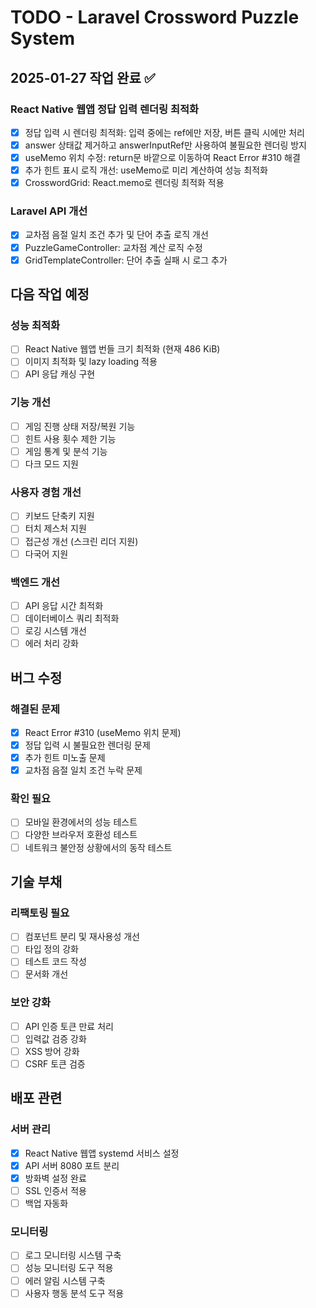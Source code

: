 # TODO - Laravel Crossword Puzzle System

## 2025-01-27 작업 완료 ✅

### React Native 웹앱 정답 입력 렌더링 최적화
- [x] 정답 입력 시 렌더링 최적화: 입력 중에는 ref에만 저장, 버튼 클릭 시에만 처리
- [x] answer 상태값 제거하고 answerInputRef만 사용하여 불필요한 렌더링 방지
- [x] useMemo 위치 수정: return문 바깥으로 이동하여 React Error #310 해결
- [x] 추가 힌트 표시 로직 개선: useMemo로 미리 계산하여 성능 최적화
- [x] CrosswordGrid: React.memo로 렌더링 최적화 적용

### Laravel API 개선
- [x] 교차점 음절 일치 조건 추가 및 단어 추출 로직 개선
- [x] PuzzleGameController: 교차점 계산 로직 수정
- [x] GridTemplateController: 단어 추출 실패 시 로그 추가

## 다음 작업 예정

### 성능 최적화
- [ ] React Native 웹앱 번들 크기 최적화 (현재 486 KiB)
- [ ] 이미지 최적화 및 lazy loading 적용
- [ ] API 응답 캐싱 구현

### 기능 개선
- [ ] 게임 진행 상태 저장/복원 기능
- [ ] 힌트 사용 횟수 제한 기능
- [ ] 게임 통계 및 분석 기능
- [ ] 다크 모드 지원

### 사용자 경험 개선
- [ ] 키보드 단축키 지원
- [ ] 터치 제스처 지원
- [ ] 접근성 개선 (스크린 리더 지원)
- [ ] 다국어 지원

### 백엔드 개선
- [ ] API 응답 시간 최적화
- [ ] 데이터베이스 쿼리 최적화
- [ ] 로깅 시스템 개선
- [ ] 에러 처리 강화

## 버그 수정

### 해결된 문제
- [x] React Error #310 (useMemo 위치 문제)
- [x] 정답 입력 시 불필요한 렌더링 문제
- [x] 추가 힌트 미노출 문제
- [x] 교차점 음절 일치 조건 누락 문제

### 확인 필요
- [ ] 모바일 환경에서의 성능 테스트
- [ ] 다양한 브라우저 호환성 테스트
- [ ] 네트워크 불안정 상황에서의 동작 테스트

## 기술 부채

### 리팩토링 필요
- [ ] 컴포넌트 분리 및 재사용성 개선
- [ ] 타입 정의 강화
- [ ] 테스트 코드 작성
- [ ] 문서화 개선

### 보안 강화
- [ ] API 인증 토큰 만료 처리
- [ ] 입력값 검증 강화
- [ ] XSS 방어 강화
- [ ] CSRF 토큰 검증

## 배포 관련

### 서버 관리
- [x] React Native 웹앱 systemd 서비스 설정
- [x] API 서버 8080 포트 분리
- [x] 방화벽 설정 완료
- [ ] SSL 인증서 적용
- [ ] 백업 자동화

### 모니터링
- [ ] 로그 모니터링 시스템 구축
- [ ] 성능 모니터링 도구 적용
- [ ] 에러 알림 시스템 구축
- [ ] 사용자 행동 분석 도구 적용 